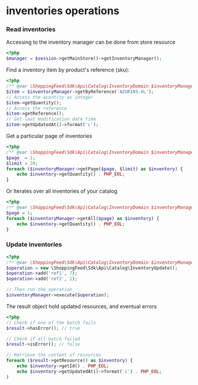 # inventories operations

### Read inventories

Accessing to the inventory manager can be done from store resource

```php
<?php
$manager = $session->getMainStore()->getInventoryManager();
```

Find a inventory item by product's reference (sku):

```php
<?php
/** @var \ShoppingFeed\Sdk\Api\Catalog\InventoryDomain $inventoryManager */
$item = $inventoryManager->getByReference('AZUR103-XL');
// Access the quantity as integer
$item->getQuantity();
// Access the reference
$item->getReference();
// Get last modification date time
$item->getUpdatedAt()->format('c');
```

Get a particular page of inventories

```php
<?php
/** @var \ShoppingFeed\Sdk\Api\Catalog\InventoryDomain $inventoryManager */
$page  = 1;
$limit = 20;
foreach ($inventoryManager->getPage($page, $limit) as $inventory) {
	echo $inventory->getQuantity() . PHP_EOL;
}
```

Or Iterates over all inventories of your catalog

```php
<?php
/** @var \ShoppingFeed\Sdk\Api\Catalog\InventoryDomain $inventoryManager */
$page = 1;
foreach ($inventoryManager->getAll($page) as $inventory) {
	echo $inventory->getQuantity() . PHP_EOL;
}
```

### Update inventories


```php
<?php
/** @var \ShoppingFeed\Sdk\Api\Catalog\InventoryDomain $inventoryManager */
$operation = new \ShoppingFeed\Sdk\Api\Catalog\InventoryUpdate();
$operation->add('ref1', 7);
$operation->add('ref2', 1);

// Then run the operation
$inventoryManager->execute($operation);
```

The result object hold updated resources, and eventual errors

```php
<?php
// Check if one of the batch fails
$result->hasError(); // true

// Check if all batch failed
$result->isError(); // false

// Retrieve the content of resources
foreach ($result->getResource() as $inventory) {
	echo $inventory->getId() . PHP_EOL;
	echo $inventory->getUpdatedAt()->format('c') . PHP_EOL;
)
```
